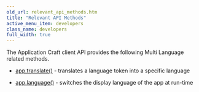 ```yaml
---
old_url: relevant_api_methods.htm
title: "Relevant API Methods"
active_menu_item: developers
class_name: developers
full_width: true
---
```



The Application Craft client API provides the following Multi Language related methods.

 - [app.translate()](/developers/documentation/scripting-apis/client-api/multi-language-apps/translate) - translates a language token into a specific language

 - [app.language()](/developers/documentation/scripting-apis/client-api/multi-language-apps/language) - switches the display language of the app at run-time

